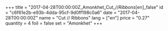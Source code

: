+++
title = "2017-04-28T00:00:00Z_Amonkhet_Cut_//_Ribbons_[en]_false"
id = "c6f61e2b-e93b-4dda-95cf-9d0ff198c0a6"
date = "2017-04-28T00:00:00Z"
name = "Cut // Ribbons"
lang = ["en"]
price = "0.27"
quantity = 4
foil = false
set = "Amonkhet"
+++
